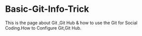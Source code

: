 # Basic-Git-Info-Trick

This is the page about Git ,Git Hub & how to use the Git for Social Coding.How to Configure Git,Git Hub.

